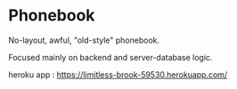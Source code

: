 # Phonebook

No-layout, awful, "old-style" phonebook.

Focused mainly on backend and server-database logic.

heroku app : https://limitless-brook-59530.herokuapp.com/
